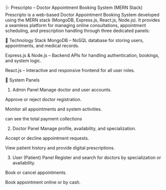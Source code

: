 🩺 Prescripto – Doctor Appointment Booking System (MERN Stack)
Prescripto is a web-based Doctor Appointment Booking System developed using the MERN stack (MongoDB, Express.js, React.js, Node.js). It provides a seamless platform for managing online consultations, appointment scheduling, and prescription handling through three dedicated panels:

🔧 Technology Stack
MongoDB – NoSQL database for storing users, appointments, and medical records.

Express.js & Node.js – Backend APIs for handling authentication, bookings, and system logic.

React.js – Interactive and responsive frontend for all user roles.

👥 System Panels
1. Admin Panel
Manage doctor and user accounts.

Approve or reject doctor registration.

Monitor all appointments and system activities.

can see the total payment collections

2. Doctor Panel
Manage profile, availability, and specialization.

Accept or decline appointment requests.

View patient history and provide digital prescriptions.

3. User (Patient) Panel
Register and search for doctors by specialization or availability.

Book or cancel appointments.

Book appointment online or by cash.

